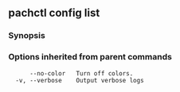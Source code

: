 ## pachctl config list



### Synopsis




### Options inherited from parent commands

```
      --no-color   Turn off colors.
  -v, --verbose    Output verbose logs
```

